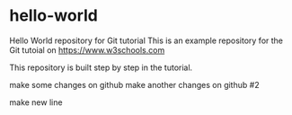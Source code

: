 # hello-world
Hello World repository for Git tutorial
This is an example repository for the Git tutoial on https://www.w3schools.com

This repository is built step by step in the tutorial.

make some changes on github
make another changes on github #2

make new line